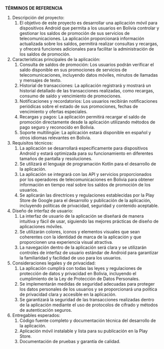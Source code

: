 ﻿**TÉRMINOS DE REFERENCIA**

1. Descripción del proyecto:
   1. El objetivo de este proyecto es desarrollar una aplicación móvil para dispositivos Android que permita a los usuarios en Bolivia controlar y gestionar los saldos de promoción de sus servicios de telecomunicaciones. La aplicación proporcionará información actualizada sobre los saldos, permitirá realizar consultas y recargas, y ofrecerá funciones adicionales para facilitar la administración de los saldos de promoción.
1. Características principales de la aplicación:
   1. Consulta de saldos de promoción: Los usuarios podrán verificar el saldo disponible en sus promociones de servicios de telecomunicaciones, incluyendo datos móviles, minutos de llamadas y mensajes de texto.
   1. Historial de transacciones: La aplicación registrará y mostrará un historial detallado de las transacciones realizadas, como recargas, consumo de saldo y vencimiento de promociones.
   1. Notificaciones y recordatorios: Los usuarios recibirán notificaciones periódicas sobre el estado de sus promociones, fechas de vencimiento y ofertas especiales.
   1. Recargas y pagos: La aplicación permitirá recargar el saldo de promoción directamente desde la aplicación utilizando métodos de pago seguro y reconocido en Bolivia.
   1. Soporte multilingüe: La aplicación estará disponible en español y otros idiomas relevantes en Bolivia.
1. Requisitos técnicos:
   1. La aplicación se desarrollará específicamente para dispositivos Android y estará optimizada para su funcionamiento en diferentes tamaños de pantalla y resoluciones.
   1. Se utilizará el lenguaje de programación Kotlin para el desarrollo de la aplicación.
   1. La aplicación se integrará con las API y servicios proporcionados por los operadores de telecomunicaciones en Bolivia para obtener información en tiempo real sobre los saldos de promoción de los usuarios.
   1. Se aplicarán las directrices y regulaciones establecidas por la Play Store de Google para el desarrollo y publicación de la aplicación, incluyendo políticas de privacidad, seguridad y contenido aceptable.
1. Diseño de interfaz de usuario:
   1. La interfaz de usuario de la aplicación se diseñará de manera intuitiva y fácil de usar, siguiendo las mejores prácticas de diseño de aplicaciones móviles.
   1. Se utilizarán colores, iconos y elementos visuales que sean coherentes con la identidad de marca de la aplicación y que proporcionen una experiencia visual atractiva.
   1. La navegación dentro de la aplicación será clara y se utilizarán controles de interfaz de usuario estándar de Android para garantizar la familiaridad y facilidad de uso para los usuarios.
1. Consideraciones legales y de privacidad:
   1. La aplicación cumplirá con todas las leyes y regulaciones de protección de datos y privacidad en Bolivia, incluyendo el cumplimiento de la Ley de Protección de Datos Personales.
   1. Se implementarán medidas de seguridad adecuadas para proteger los datos personales de los usuarios y se proporcionará una política de privacidad clara y accesible en la aplicación.
   1. Se garantizará la seguridad de las transacciones realizadas dentro de la aplicación mediante el uso de protocolos de cifrado y métodos de autenticación seguros.
1. Entregables esperados:
   1. Código fuente completo y documentación técnica del desarrollo de la aplicación.
   1. Aplicación móvil instalable y lista para su publicación en la Play Store.
   1. Documentación de pruebas y garantía de calidad.
